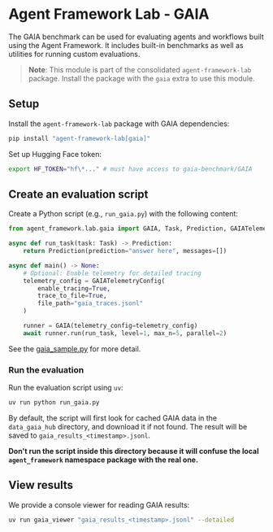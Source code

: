 # Agent Framework Lab - GAIA

The GAIA benchmark can be used for evaluating agents and workflows built using the Agent Framework.
It includes built-in benchmarks as well as utilities for running custom evaluations.

> **Note**: This module is part of the consolidated `agent-framework-lab` package. Install the package with the `gaia` extra to use this module.

## Setup

Install the `agent-framework-lab` package with GAIA dependencies:

```bash
pip install "agent-framework-lab[gaia]"
```

Set up Hugging Face token:

```bash
export HF_TOKEN="hf\*..." # must have access to gaia-benchmark/GAIA
```

## Create an evaluation script

Create a Python script (e.g., `run_gaia.py`) with the following content:

```python
from agent_framework.lab.gaia import GAIA, Task, Prediction, GAIATelemetryConfig

async def run_task(task: Task) -> Prediction:
    return Prediction(prediction="answer here", messages=[])

async def main() -> None:
    # Optional: Enable telemetry for detailed tracing
    telemetry_config = GAIATelemetryConfig(
        enable_tracing=True,
        trace_to_file=True,
        file_path="gaia_traces.jsonl"
    )

    runner = GAIA(telemetry_config=telemetry_config)
    await runner.run(run_task, level=1, max_n=5, parallel=2)
```

See the [gaia_sample.py](./samples/gaia_sample.py) for more detail.

### Run the evaluation

Run the evaluation script using `uv`:

```bash
uv run python run_gaia.py
```

By default, the script will first look for cached GAIA data in the `data_gaia_hub` directory,
and download it if not found.
The result will be saved to `gaia_results_<timestamp>.jsonl`.

**Don't run the script inside this directory because it will confuse the local `agent_framework` namespace
package with the real one.**

## View results

We provide a console viewer for reading GAIA results:

```bash
uv run gaia_viewer "gaia_results_<timestamp>.jsonl" --detailed
```
